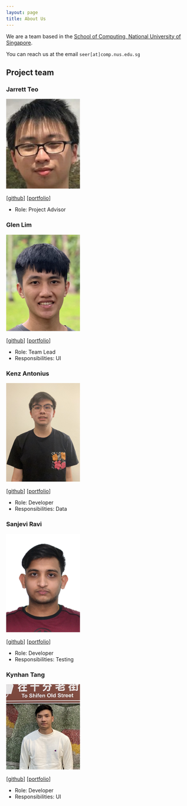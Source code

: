 ```yaml
---
layout: page
title: About Us
---
```


We are a team based in the [School of Computing, National University of Singapore](http://www.comp.nus.edu.sg).

You can reach us at the email `seer[at]comp.nus.edu.sg`

## Project team

### Jarrett Teo

<img src="images/jarrettteo.png" width="200px">

[[github](https://github.com/Jarrett0203)]
[[portfolio](team/jarretteo.md)]

* Role: Project Advisor

### Glen Lim
<img src="docs/images/glyfy.png" width="200px">

[[github](http://github.com/glyfy)]
[[portfolio](team/glenlim.md)]

* Role: Team Lead
* Responsibilities: UI

### Kenz Antonius

<img src="images/kenzantonius.png" width="200px">

[[github](http://github.com/kenzantonius)]
[[portfolio](team/kenzantonius.md)]

* Role: Developer
* Responsibilities: Data

### Sanjevi Ravi

<img src="images/sanjevi13.png" width="200px">

[[github](http://github.com/sanjevi13)]
[[portfolio](team/johndoe.md)]

* Role: Developer
* Responsibilities: Testing

### Kynhan Tang

<img src="images/kynhan.png" width="200px">

[[github](http://github.com/kynhan)]
[[portfolio](team/kynhan.md)]

* Role: Developer
* Responsibilities: UI
